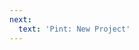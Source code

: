 ```yaml
---
next: 
  text: 'Pint: New Project'
---
```

<ExternalContent url="https://essential-contributions.github.io/essential-integration/getting-started/counter/index.html" selector="main" />



